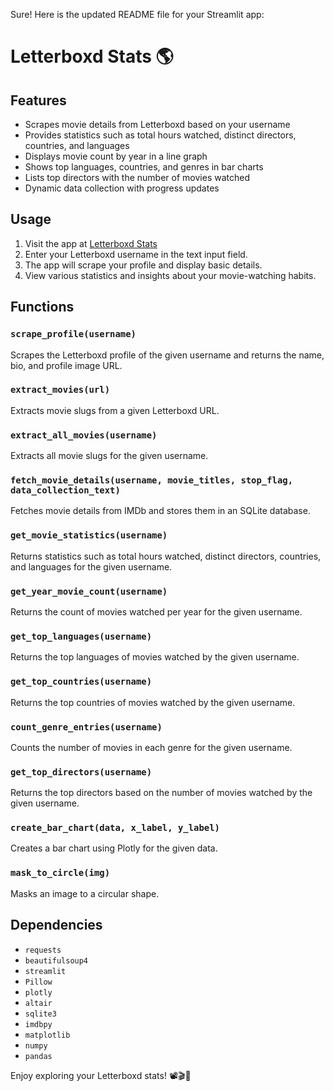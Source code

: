 Sure! Here is the updated README file for your Streamlit app:

# Letterboxd Stats 🌎

## Features

- Scrapes movie details from Letterboxd based on your username
- Provides statistics such as total hours watched, distinct directors, countries, and languages
- Displays movie count by year in a line graph
- Shows top languages, countries, and genres in bar charts
- Lists top directors with the number of movies watched
- Dynamic data collection with progress updates

## Usage

1. Visit the app at [Letterboxd Stats](https://letterboxdstats.streamlit.app/)
2. Enter your Letterboxd username in the text input field.
3. The app will scrape your profile and display basic details.
4. View various statistics and insights about your movie-watching habits.

## Functions

### `scrape_profile(username)`

Scrapes the Letterboxd profile of the given username and returns the name, bio, and profile image URL.

### `extract_movies(url)`

Extracts movie slugs from a given Letterboxd URL.

### `extract_all_movies(username)`

Extracts all movie slugs for the given username.

### `fetch_movie_details(username, movie_titles, stop_flag, data_collection_text)`

Fetches movie details from IMDb and stores them in an SQLite database.

### `get_movie_statistics(username)`

Returns statistics such as total hours watched, distinct directors, countries, and languages for the given username.

### `get_year_movie_count(username)`

Returns the count of movies watched per year for the given username.

### `get_top_languages(username)`

Returns the top languages of movies watched by the given username.

### `get_top_countries(username)`

Returns the top countries of movies watched by the given username.

### `count_genre_entries(username)`

Counts the number of movies in each genre for the given username.

### `get_top_directors(username)`

Returns the top directors based on the number of movies watched by the given username.

### `create_bar_chart(data, x_label, y_label)`

Creates a bar chart using Plotly for the given data.

### `mask_to_circle(img)`

Masks an image to a circular shape.

## Dependencies

- `requests`
- `beautifulsoup4`
- `streamlit`
- `Pillow`
- `plotly`
- `altair`
- `sqlite3`
- `imdbpy`
- `matplotlib`
- `numpy`
- `pandas`

Enjoy exploring your Letterboxd stats! 📽️🎬🍿
